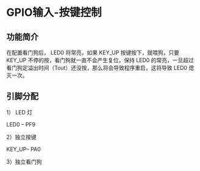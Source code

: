 # GPIO输入-按键控制

## 功能简介

在配置看门狗后， LED0 将常亮，如果 KEY_UP 按键按下，就喂狗，只要 KEY_UP 不停的按，看门狗就一直不会产生复位，保持 LED0 的常亮，一旦超过看门狗定溢出时间（Tout）还没按，那么将会导致程序重启，这将导致 LED0 熄灭一次。

## 引脚分配

1） LED 灯

LED0 – PF9 

2）独立按键

KEY_UP– PA0

 3）独立看门狗
